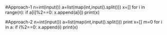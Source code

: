 #Approach-1
n=int(input())
a=list(map(int,input().split()))
x=[]
for i in range(n):
  if a[i]%2==0:
    x.append(a[i])
print(x)

#Approach-2
n=int(input())
a=list(map(int,input().split()))
print
x=[]
m=0
for i in a:
  if i%2==0:
    x.append(i)
print(x)
